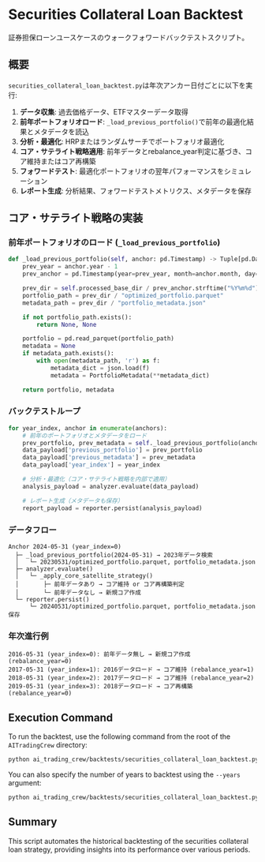 # Securities Collateral Loan Backtest

証券担保ローンユースケースのウォークフォワードバックテストスクリプト。

## 概要

`securities_collateral_loan_backtest.py`は年次アンカー日付ごとに以下を実行:

1. **データ収集**: 過去価格データ、ETFマスターデータ取得
2. **前年ポートフォリオロード**: `_load_previous_portfolio()`で前年の最適化結果とメタデータを読込
3. **分析・最適化**: HRPまたはランダムサーチでポートフォリオ最適化
4. **コア・サテライト戦略適用**: 前年データとrebalance_year判定に基づき、コア維持またはコア再構築
5. **フォワードテスト**: 最適化ポートフォリオの翌年パフォーマンスをシミュレーション
6. **レポート生成**: 分析結果、フォワードテストメトリクス、メタデータを保存

## コア・サテライト戦略の実装

### 前年ポートフォリオのロード (`_load_previous_portfolio`)

```python
def _load_previous_portfolio(self, anchor: pd.Timestamp) -> Tuple[pd.DataFrame | None, PortfolioMetadata | None]:
    prev_year = anchor.year - 1
    prev_anchor = pd.Timestamp(year=prev_year, month=anchor.month, day=anchor.day)

    prev_dir = self.processed_base_dir / prev_anchor.strftime("%Y%m%d")
    portfolio_path = prev_dir / "optimized_portfolio.parquet"
    metadata_path = prev_dir / "portfolio_metadata.json"

    if not portfolio_path.exists():
        return None, None

    portfolio = pd.read_parquet(portfolio_path)
    metadata = None
    if metadata_path.exists():
        with open(metadata_path, 'r') as f:
            metadata_dict = json.load(f)
            metadata = PortfolioMetadata(**metadata_dict)

    return portfolio, metadata
```

### バックテストループ

```python
for year_index, anchor in enumerate(anchors):
    # 前年のポートフォリオとメタデータをロード
    prev_portfolio, prev_metadata = self._load_previous_portfolio(anchor)
    data_payload['previous_portfolio'] = prev_portfolio
    data_payload['previous_metadata'] = prev_metadata
    data_payload['year_index'] = year_index

    # 分析・最適化（コア・サテライト戦略を内部で適用）
    analysis_payload = analyzer.evaluate(data_payload)

    # レポート生成（メタデータも保存）
    report_payload = reporter.persist(analysis_payload)
```

### データフロー

```
Anchor 2024-05-31 (year_index=0)
  ├─ _load_previous_portfolio(2024-05-31) → 2023年データ検索
  │   └─ 20230531/optimized_portfolio.parquet, portfolio_metadata.json
  ├─ analyzer.evaluate()
  │   └─ _apply_core_satellite_strategy()
  │       ├─ 前年データあり → コア維持 or コア再構築判定
  │       └─ 前年データなし → 新規コア作成
  └─ reporter.persist()
      └─ 20240531/optimized_portfolio.parquet, portfolio_metadata.json 保存
```

### 年次進行例

```
2016-05-31 (year_index=0): 前年データ無し → 新規コア作成 (rebalance_year=0)
2017-05-31 (year_index=1): 2016データロード → コア維持 (rebalance_year=1)
2018-05-31 (year_index=2): 2017データロード → コア維持 (rebalance_year=2)
2019-05-31 (year_index=3): 2018データロード → コア再構築 (rebalance_year=0)
```

## Execution Command

To run the backtest, use the following command from the root of the `AITradingCrew` directory:

```bash
python ai_trading_crew/backtests/securities_collateral_loan_backtest.py securities_collateral_loan
```

You can also specify the number of years to backtest using the `--years` argument:

```bash
python ai_trading_crew/backtests/securities_collateral_loan_backtest.py securities_collateral_loan --years 5
```

## Summary

This script automates the historical backtesting of the securities collateral loan strategy, providing insights into its performance over various periods.